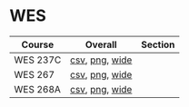 # WES

| Course | Overall | Section |
| ------ | ------- | ------- |
| WES 237C | [csv](https://github.com/UCSD-Historical-Enrollment-Data/2023Fall/blob/main/overall/WES%20237C.csv), [png](https://raw.githubusercontent.com/UCSD-Historical-Enrollment-Data/2023Fall/main/plot_overall/WES%20237C.png), [wide](https://raw.githubusercontent.com/UCSD-Historical-Enrollment-Data/2023Fall/main/plot_overall_wide/WES%20237C.png) |  |
| WES 267 | [csv](https://github.com/UCSD-Historical-Enrollment-Data/2023Fall/blob/main/overall/WES%20267.csv), [png](https://raw.githubusercontent.com/UCSD-Historical-Enrollment-Data/2023Fall/main/plot_overall/WES%20267.png), [wide](https://raw.githubusercontent.com/UCSD-Historical-Enrollment-Data/2023Fall/main/plot_overall_wide/WES%20267.png) |  |
| WES 268A | [csv](https://github.com/UCSD-Historical-Enrollment-Data/2023Fall/blob/main/overall/WES%20268A.csv), [png](https://raw.githubusercontent.com/UCSD-Historical-Enrollment-Data/2023Fall/main/plot_overall/WES%20268A.png), [wide](https://raw.githubusercontent.com/UCSD-Historical-Enrollment-Data/2023Fall/main/plot_overall_wide/WES%20268A.png) |  |
